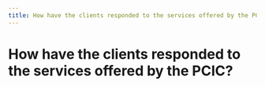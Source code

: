 ```yaml
---
title: How have the clients responded to the services offered by the PCIC?
---
```


# How have the clients responded to the services offered by the PCIC?
